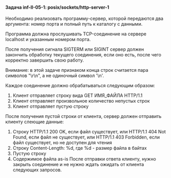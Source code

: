 #### Задача inf-II-05-1: posix/sockets/http-server-1
Необходимо реализовать программу-сервер, которой передаются два аргумента: номер порта и полный путь к каталогу с данными.

Программа должна прослушивать TCP-соединение на сервере localhost и указанным номером порта.

После получения сигнала SIGTERM или SIGINT сервер должен закончить обработку текущего соединения, если оно есть, после чего корректно завершить свою работу.

Внимание: в этой задаче признаком конца строк считается пара символов "\r\n", а не одиночный символ '\n'.

Каждое соединение должно обрабатываться следующим образом:

1. Клиент отправляет строку вида GET ИМЯ_ФАЙЛА HTTP/1.1
2. Клиент отправляет произвольное количество непустых строк
3. Клиент отправляет пустую строку

После получения пустой строки от клиента, сервер должен отправить клиенту слеющие данные:

1. Строку HTTP/1.1 200 OK, если файл существует, или HTTP/1.1 404 Not Found, если файл не существует, или HTTP/1.1 403 Forbidden, если файл существует, но не доступен для чтения
2. Строку Content-Length: %d, где %d - размер файла в байтах
3. Пустую строку
4. Содержимое файла as-is
После отправки ответа клиенту, нужно закрыть соединение и не нужно ждать ожидать от клиента следующих запросов.


